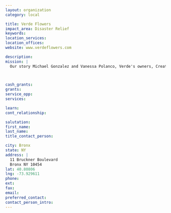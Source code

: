 ```yaml
---
layout: organization
category: local

title: Verde Flowers
impact_area: Disaster Relief
keywords: 
location_services: 
location_offices: 
website: www.verdeflowers.com

description: 
mission: |
  Our story Michael Gonzalez and Vanessa Polanco, Verde's owners, Creative Director and Account Director respectively, personify their company's South Bronx location. Sitting in the heart of the new 'it' place on the city's up-and-coming 'it' list, Michael and Vanessa embrace, contribute to and help lead the artist community, and welcome the area's urban beauty, diversity and roots. This new cultural mecca is a constant source of creative inspiration and personal source of pride. Watching the area evolve, take shape and become the best version of itself, parallels their own business and therefore the neighborhood's voice, humility and authenticity can always be seen in their work.

  

cash_grants: 
grants: 
service_opp: 
services: 

learn: 
cont_relationship: 

salutation: 
first_name: 
last_name: 
title_contact_person: 

city: Bronx
state: NY
address: |
  11 Bruckner Boulevard     
  Bronx NY 10454
lat: 40.80806
lng: -73.929611
phone: 
ext: 
fax: 
email: 
preferred_contact: 
contact_person_intro: 
---
```

